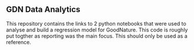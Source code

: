 ## GDN Data Analytics

This repository contains the links to 2 python notebooks that were used to analyse and build a regression model for GoodNature. This code is roughly put togther as reporting was the main focus. This should only be used as a reference. 